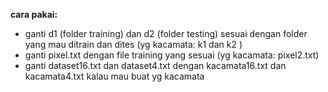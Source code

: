 **cara pakai:**
- ganti d1 (folder training) dan d2 (folder testing) sesuai dengan folder yang mau ditrain dan dites (yg kacamata: k1 dan k2 )
- ganti pixel.txt dengan file training yang sesuai (yg kacamata: pixel2.txt)
- ganti dataset16.txt dan dataset4.txt dengan kacamata16.txt dan kacamata4.txt kalau mau buat yg kacamata